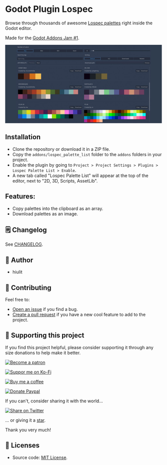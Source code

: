 # Godot Plugin Lospec

Browse through thousands of awesome [Lospec palettes](https://lospec.com/palette-list) right inside the Godot editor.

Made for the [Godot Addons Jam #1](https://itch.io/jam/godot-addons-jam-1).

![Godot PLugin Lospec banner](godot-plugin-lospec-banner.jpg)

## Installation
- Clone the repository or download it in a ZIP file.
- Copy the `addons/lospec_palette_list` folder to the `addons` folders in your project.
- Enable the plugin by going to `Project > Project Settings > Plugins > Lospec Palette List > Enable`.
- A new tab called "Lospec Palette List" will appear at the top of the editor, next to "2D, 3D, Scripts, AssetLib".

## Features:

- Copy palettes into the clipboard as an array.
- Download palettes as an image.

## 🗒️ Changelog

See [CHANGELOG](/CHANGELOG.md).

## 👤 Author

- hiulit

## 🤝 Contributing

Feel free to:

- [Open an issue](https://github.com/hiulit/Godot-Plugin-Lospec/issues) if you find a bug.
- [Create a pull request](https://github.com/hiulit/Godot-Plugin-Lospec/pulls) if you have a new cool feature to add to the project.

## 🙌 Supporting this project

If you find this project helpful, please consider supporting it through any size donations to help make it better.

[![Become a patron](https://img.shields.io/badge/Become_a_patron-ff424d?logo=Patreon&style=for-the-badge&logoColor=white)](https://www.patreon.com/hiulit)

[![Suppor me on Ko-Fi](https://img.shields.io/badge/Support_me_on_Ko--fi-F16061?logo=Ko-fi&style=for-the-badge&logoColor=white)](https://ko-fi.com/F2F7136ND)

[![Buy me a coffee](https://img.shields.io/badge/Buy_me_a_coffee-FFDD00?logo=buy-me-a-coffee&style=for-the-badge&logoColor=black)](https://www.buymeacoffee.com/hiulit)

[![Donate Paypal](https://img.shields.io/badge/PayPal-00457C?logo=PayPal&style=for-the-badge&label=Donate)](https://www.paypal.com/paypalme/hiulit)

If you can't, consider sharing it with the world...

[![Share on Twitter](https://img.shields.io/badge/Share_on_Twitter-1DA1F2?style=for-the-badge&logo=twitter&logoColor=white)](https://twitter.com/intent/tweet?url=https://github.com/hiulit/Godot-Plugin-Lospec&text=%22Godot+Plugin+Lospec%22%0D%0ABrowse+through+thousands+of+awesome+Lospec+palettes+right+inside+the+Godot+editor.%0A%0ABy%20@hiulit%0A%0A)

... or giving it a [star](https://github.com/hiulit/Godot-Plugin-Lospec/stargazers).

Thank you very much!

## 📝 Licenses

- Source code: [MIT License](/LICENSE).
